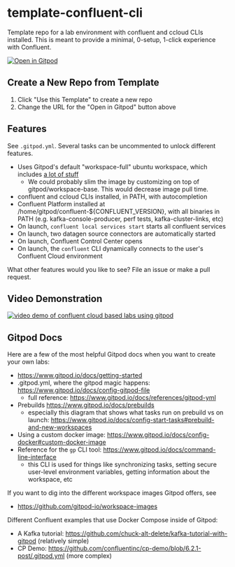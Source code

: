 # template-confluent-cli
Template repo for a lab environment with confluent and ccloud CLIs installed. This is meant to provide a minimal, 0-setup, 1-click experience with Confluent.

[![Open in Gitpod](https://gitpod.io/button/open-in-gitpod.svg)](https://gitpod.io/#https://github.com/confluentinc/Foundations_Kafka_Security)

## Create a New Repo from Template

1. Click "Use this Template" to create a new repo
2. Change the URL for the "Open in Gitpod" button above

## Features

See `.gitpod.yml`. Several tasks can be uncommented to unlock different features.

- Uses Gitpod's default "workspace-full" ubuntu workspace, which includes [a lot of stuff](https://github.com/gitpod-io/workspace-images/blob/master/full/Dockerfile)
  - We could probably slim the image by customizing on top of gitpod/workspace-base. This would decrease image pull time.
- confluent and ccloud CLIs installed, in PATH, with autocompletion
- Confluent Platform installed at /home/gitpod/confluent-${CONFLUENT_VERSION}, with all binaries in PATH (e.g. kafka-console-producer, perf tests, kafka-cluster-links, etc)
- On launch, `confluent local services start` starts all confluent services
- On launch, two datagen source connectors are automatically started
- On launch, Confluent Control Center opens
- On launch, the `confluent` CLI dynamically connects to the user's Confluent Cloud environment

What other features would you like to see? File an issue or make a pull request.

## Video Demonstration

[![video demo of confluent cloud based labs using gitpod](https://img.youtube.com/vi/zKdSxNIPv50/0.jpg)](https://youtu.be/zKdSxNIPv50_0)

## Gitpod Docs

Here are a few of the most helpful Gitpod docs when you want to create your own labs:
- https://www.gitpod.io/docs/getting-started
- .gitpod.yml, where the gitpod magic happens: https://www.gitpod.io/docs/config-gitpod-file
  - full reference: https://www.gitpod.io/docs/references/gitpod-yml
- Prebuilds https://www.gitpod.io/docs/prebuilds
  - especially this diagram that shows what tasks run on prebuild vs on launch: https://www.gitpod.io/docs/config-start-tasks#prebuild-and-new-workspaces
- Using a custom docker image: https://www.gitpod.io/docs/config-docker#custom-docker-image
- Reference for the `gp` CLI tool: https://www.gitpod.io/docs/command-line-interface
  - this CLI is used for things like synchronizing tasks, setting secure user-level environment variables, getting information about the workspace, etc

If you want to dig into the different workspace images Gitpod offers, see
- https://github.com/gitpod-io/workspace-images

Different Confluent examples that use Docker Compose inside of Gitpod:
- A Kafka tutorial: https://github.com/chuck-alt-delete/kafka-tutorial-with-gitpod (relatively simple)
- CP Demo: https://github.com/confluentinc/cp-demo/blob/6.2.1-post/.gitpod.yml (more complex)
